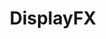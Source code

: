 ---
title: "DisplayFX"
image: "/assets/images/works/display/main.jpg"
heading: "Reframe Perceptions with DisplayFX."
intro: "Sometimes you want something unique. Something that targets a specific audience or captures a special ambience. Other times, you may want to develop a new brand or update your image. Perhaps you want to unveil a new logo. Whatever your custom design needs may be, DisplayFX is the answer."

recent_1: "/assets/images/works/display/file31.jpg"
recent_2: "/assets/images/works/display/file30.jpg"
recent_3: "/assets/images/works/display/file29.jpg"
recent_4: "/assets/images/works/display/file28.jpg"
recent_5: "/assets/images/works/display/file27.jpg"
recent_6: "/assets/images/works/display/file26.jpg"
recent_7: "/assets/images/works/display/file25.jpg"
recent_8: "/assets/images/works/display/file24.jpg"

section_2:
    - title: "Put your best brand forward."
      description: "In today's environment, image is everything. And DisplayFX is the master of image. Think of our strategists and designers as architects of the mind.  Master designers who are here to help you build your brand. We can also help you promote it on mugs and jackets and just about everything in between.  Go custom with DisplayFX."

usp_heading_1: "Technologically Savvy"
usp_body_1: "We bring together technological savvy with impeccable design."
usp_heading_2: "Designed With Purpose"
usp_body_2: "Everything we create is designed to sell."
usp_heading_3: "Flexible Design"
usp_body_3: "Our designers are excellent at communicating and listening."
---